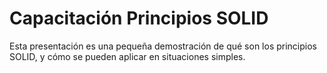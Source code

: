 # Capacitación Principios SOLID

Esta presentación es una pequeña demostración de qué son los principios SOLID, y cómo se pueden aplicar en situaciones simples.
